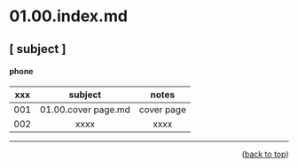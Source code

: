 <a name="topage"></a>

# 01.00.index.md

## [ subject ]

#### phone
| xxx | subject | notes | 
| :-: | :-: | :-: |
| 001 | 01.00.cover page.md | cover page |
| 002 | xxxx | xxxx |

-----

<p align="right">(<a href="#topage">back to top</a>)</p>
<br/>
<br/>

